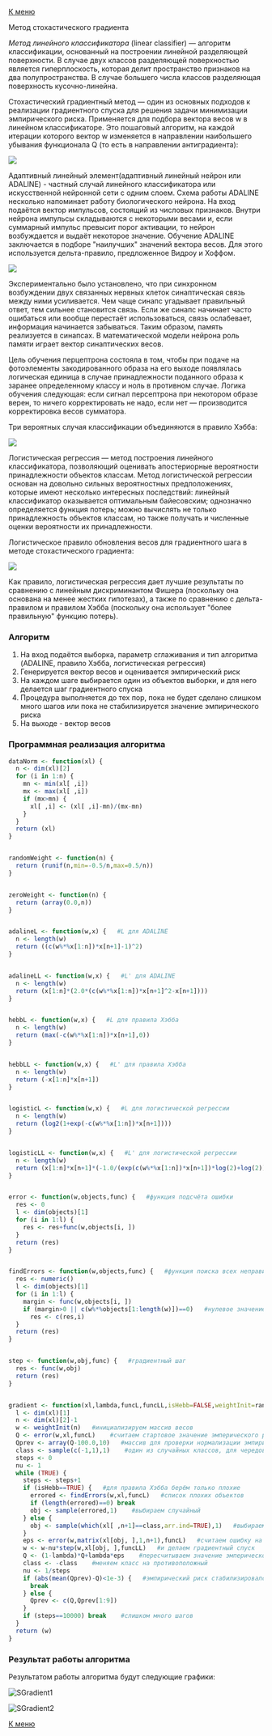 [К меню](https://github.com/Inc1ementia/ML1)

Метод стохастического градиента

*Метод линейного классификатора* (linear classifier) — алгоритм классификации, основанный на построении линейной разделяющей поверхности. В случае двух классов разделяющей поверхностью является гиперплоскость, которая делит пространство признаков на два полупространства. В случае большего числа классов разделяющая поверхность кусочно-линейна.

Стохастический градиентный метод — один из основных подходов к реализации градиентного спуска для решения задачи минимизации эмпирического риска. Применяется для подбора вектора весов w в линейном классификаторе. Это пошаговый алгоритм, на каждой итерации которого вектор w изменяется в направлении наибольшего убывания функционала Q (то есть в направлении антиградиента):

<img src="https://render.githubusercontent.com/render/math?math=w%20%5C%2C%20%7B%3A%3D%7D%20%5C%2C%20w%20%5C%2C%20-%20%5C%2C%20%5Ceta%20%5Cnabla%20Q(w)">

Адаптивный линейный элемент(адаптивный линейный нейрон или ADALINE) - частный случай линейного классификатора или искусственной нейронной сети с одним слоем. Схема работы ADALINE несколько напоминает работу биологического нейрона. На вход подаётся вектор импульсов, состоящий из числовых признаков. Внутри нейрона импульсы складываются с некоторыми весами и, если суммарный импульс превысит порог активации, то нейрон возбуждается и выдаёт некоторое значение. Обучение ADALINE заключается в подборе "наилучших" значений вектора весов. Для этого используется дельта-правило, предложенное Видроу и Хоффом.

<img src="https://render.githubusercontent.com/render/math?math=w%3Dw-%5Ceta(%5Clangle%20w%2C%7Bx%7D_%7Bi%7D-%7By%7D_%7Bi%7D%20%5Crangle)%7Bx%7D_%7Bi%7D">


Экспериментально было установлено, что при синхронном возбуждении двух связанных нервных клеток синаптическая связь между ними усиливается. Чем чаще синапс угадывает правильный ответ, тем сильнее становится связь. Если же синапс начинает часто ошибаться или вообще перестаёт использоваться, связь ослабевает, информация начинается забываться. Таким образом, память реализуется в синапсах. В математической модели нейрона роль памяти играет вектор синаптических весов.

Цель обучения перцептрона состояла в том, чтобы при подаче на фотоэлементы закодированного образа на его выходе появлялась логическая единица в случае принадлежности поданного образа к заранее определенному классу и ноль в противном случае. Логика обучения следующая: если сигнал персептрона при некотором образе верен, то ничего корректировать не надо, если нет — производится корректировка весов сумматора.

Три вероятных случая классификации объединяются в правило Хэбба:

<img src="https://render.githubusercontent.com/render/math?math=%5Ctext%7B%D0%B5%D1%81%D0%BB%D0%B8%7D%20%5Cquad%20%5Clangle%20w%2C%7Bx%7D_%7Bi%7D%20%5Crangle%7By%7D_%7Bi%7D%3C0%20%5Cquad%20%5Ctext%7B%D1%82%D0%BE%7D%20%5Cquad%20w%3Dw%2B%5Ceta%7Bx%7D_%7Bi%7D%7By%7D_%7Bi%7D">


Логистическая регрессия — метод построения линейного классификатора, позволяющий оценивать апостериорные вероятности принадлежности объектов классам. Метод логистической регрессии основан на довольно сильных вероятностных предположениях, которые имеют несколько интересных последствий: линейный классификатор оказывается оптимальным байесовским; однозначно определяется функция потерь; можно вычислять не только принадлежность объектов классам, но также получать и численные оценки вероятности их принадлежности.

Логистическое правило обновления весов для градиентного шага в методе стохастического градиента:

<img src="https://render.githubusercontent.com/render/math?math=w%3Dw%2B%5Ceta%7Bx%7D_%7Bi%7D%7By%7D_%7Bi%7D%5Csigma(-%5Clangle%20w%2C%7Bx%7D_%7Bi%7D%20%5Crangle%20%7By%7D_%7Bi%7D)">


Как правило, логистическая регрессия дает лучшие результаты по сравнению с линейным дискриминантом Фишера (поскольку она основана на менее жестких гипотезах), а также по сравнению с дельта-правилом и правилом Хэбба (поскольку она использует "более правильную" функцию потерь).

###  Алгоритм

1. На вход подаётся выборка, параметр сглаживания и тип алгоритма (ADALINE, правило Хэбба, логистическая регрессия)
2. Генерируется вектор весов и оценивается эмпирический риск
3. На каждом шаге выбирается один из объектов выборки, и для него делается шаг градиентного спуска
4. Процедура выполняется до тех пор, пока не будет сделано слишком много шагов или пока не стабилизируется значение эмпирического риска
5. На выходе - вектор весов

### Программная реализация алгоритма

```R
dataNorm <- function(xl) {
  n <- dim(xl)[2]
  for (i in 1:n) {
    mn <- min(xl[ ,i])
    mx <- max(xl[ ,i])
    if (mx>mn) {
      xl[ ,i] <- (xl[ ,i]-mn)/(mx-mn)
    }
  }
  return (xl)
}


randomWeight <- function(n) {
  return (runif(n,min=-0.5/n,max=0.5/n))
}


zeroWeight <- function(n) {
  return (array(0.0,n))
}


adalineL <- function(w,x) {   #L для ADALINE
  n <- length(w)
  return ((c(w%*%x[1:n])*x[n+1]-1)^2)
}


adalineLL <- function(w,x) {   #L' для ADALINE
  n <- length(w)
  return (x[1:n]*(2.0*(c(w%*%x[1:n])*x[n+1]^2-x[n+1])))
}


hebbL <- function(w,x) {   #L для правила Хэбба
  n <- length(w)
  return (max(-c(w%*%x[1:n])*x[n+1],0))
}


hebbLL <- function(w,x) {   #L' для правила Хэбба
  n <- length(w)
  return (-x[1:n]*x[n+1])
}


logisticL <- function(w,x) {   #L для логистической регрессии
  n <- length(w)
  return (log2(1+exp(-c(w%*%x[1:n])*x[n+1])))
}


logisticLL <- function(w,x) {   #L' для логистической регрессии
  n <- length(w)
  return (x[1:n]*x[n+1]*(-1.0/(exp(c(w%*%x[1:n])*x[n+1])*log(2)+log(2))))
}


error <- function(w,objects,func) {   #функция подсчёта ошибки
  res <- 0
  l <- dim(objects)[1]
  for (i in 1:l) {
    res <- res+func(w,objects[i, ])
  }
  return (res)
}


findErrors <- function(w,objects,func) {   #функция поиска всех неправильно классифицируемых объектов для Хэбба
  res <- numeric()
  l <- dim(objects)[1]
  for (i in 1:l) {
    margin <- func(w,objects[i, ])
    if (margin>0 || c(w%*%objects[1:length(w)])==0)   #нулевое значение <w,x> или положительный отступ - ошибка
      res <- c(res,i)
  }
  return (res)
}


step <- function(w,obj,func) {   #градиентный шаг
  res <- func(w,obj)
  return (res)
}


gradient <- function(xl,lambda,funcL,funcLL,isHebb=FALSE,weightInit=randomWeight) {
  l <- dim(xl)[1]
  n <- dim(xl)[2]-1
  w <- weightInit(n)   #инициализируем массив весов
  Q <- error(w,xl,funcL)    #считаем стартовое значение эмперического риска
  Qprev <- array(Q-100.0,10)   #массив для проверки нормализации эмпирического риска
  class <- sample(c(-1,1),1)    #один из случайных классов, для чередования
  steps <- 0
  nu <- 1
  while (TRUE) {
    steps <- steps+1
    if (isHebb==TRUE) {   #для правила Хэбба берём только плохие
      errored <- findErrors(w,xl,funcL)   #список плохих объектов
      if (length(errored)==0) break
      obj <- sample(errored,1)    #выбираем случайный
    } else {
      obj <- sample(which(xl[ ,n+1]==class,arr.ind=TRUE),1)   #выбираем случайный из предложенного класса
    }
    eps <- error(w,matrix(xl[obj, ],1,n+1),funcL)   #считаем ошибку на объекте
    w <- w-nu*step(w,xl[obj, ],funcLL)   #и делаем градиентный спуск
    Q <- (1-lambda)*Q+lambda*eps    #пересчитываем значение эмперического риска
    class <- -class    #меняем класс на противоположный
    nu <- 1/steps
    if (abs(mean(Qprev)-Q)<1e-3) {   #эмпирический риск стабилизировался
      break
    } else {
      Qprev <- c(Q,Qprev[1:9])
    }
    if (steps==10000) break    #слишком много шагов
  }
  return (w)
}
```

### Результат работы алгоритма

Результатом работы алгоритма будут следующие графики:

![SGradient1](SGradient1.png)

![SGradient2](SGradient2.png)

[К меню](https://github.com/Inc1ementia/ML1)
